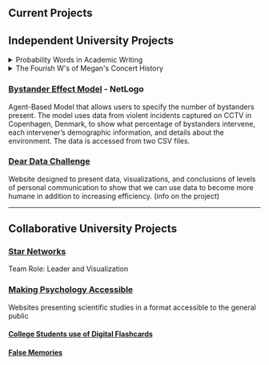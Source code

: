 ## Current Projects 


## Independent University Projects 

<details>

  <summary> Probability Words in Academic Writing </summary> 

  description 

  [repo](https://github.com/meglin234/probability-words)

</details>


<details>

  <summary> The Fourish W's of Megan's Concert History </summary> 

  [FlexDashboard](https://meglin234.github.io/project-portfolio/concerts-flexdashboard/docs/index.html)

</details>

### [Bystander Effect Model](https://github.com/meglin234/bystander-effect-model) - NetLogo 

Agent-Based Model that allows users to specify the number of bystanders present. The model uses data from violent incidents captured on CCTV in Copenhagen, Denmark, to show what percentage of bystanders intervene, each intervener’s demographic information, and details about the environment. The data is accessed from two CSV files.


### [Dear Data Challenge](https://meglin234.github.io/dear-data-challenge/DATA211_website/Index/index.html)

Website designed to present data, visualizations, and conclusions of levels of personal communication to show that we can use data to become more humane in addition to increasing efficiency. (info on the project)

***

## Collaborative University Projects 

### [Star Networks](https://github.com/meglin234/star-networks)

Team Role: Leader and Visualization 


### [Making Psychology Accessible](https://github.com/meglin234/making-psychology-accessible/blob/main/README.md) 

Websites presenting scientific studies in a format accessible to the general public

#### [College Students use of Digital Flashcards](https://meglin234.github.io/making-psychology-accessible/PSYC411_website/index.html)

#### [False Memories](https://meglin234.github.io/making-psychology-accessible/PSYC311_website/index.html)
















<!--
**meglin234/meglin234** is a ✨ _special_ ✨ repository because its `README.md` (this file) appears on your GitHub profile.

Here are some ideas to get you started:

- 🔭 I’m currently working on ...
- 🌱 I’m currently learning ...
- 👯 I’m looking to collaborate on ...
- 🤔 I’m looking for help with ...
- 💬 Ask me about ...
- 📫 How to reach me: ...
- 😄 Pronouns: ...
- ⚡ Fun fact: ...
-->
